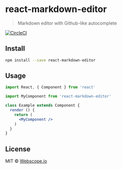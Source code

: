 # react-markdown-editor

> Markdown editor with Github-like autocomplete

[![CircleCI](https://circleci.com/gh/webscopeio/react-markdown-editor/tree/master.svg?style=svg)](https://circleci.com/gh/webscopeio/react-markdown-editor/tree/master)

## Install

```bash
npm install --save react-markdown-editor
```

## Usage

```jsx
import React, { Component } from 'react'

import MyComponent from 'react-markdown-editor'

class Example extends Component {
  render () {
    return (
      <MyComponent />
    )
  }
}
```

## License

MIT © [Webscope.io](https://github.com/Webscope.io)
